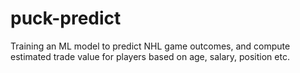 # puck-predict
Training an ML model to predict NHL game outcomes, and compute estimated trade value for players based on age, salary, position etc.

